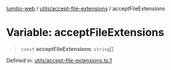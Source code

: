 [lumilio-web](../../../modules.md) / [utils/accept-file-extensions](../index.md) / acceptFileExtensions

# Variable: acceptFileExtensions

> `const` **acceptFileExtensions**: `string`[]

Defined in: [utils/accept-file-extensions.ts:1](https://github.com/EdwinZhanCN/Lumilio-Photos/blob/1644752835268dce152ae5a6ed8e77af6920f217/web/src/utils/accept-file-extensions.ts#L1)
